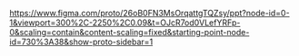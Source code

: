 https://www.figma.com/proto/26oB0FN3MsOrqattgTQZsy/ppt?node-id=0-1&viewport=300%2C-2250%2C0.09&t=OJcR7od0VLefYRFp-0&scaling=contain&content-scaling=fixed&starting-point-node-id=730%3A38&show-proto-sidebar=1
